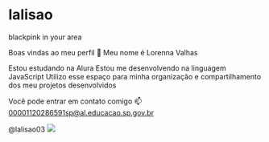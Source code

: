 # lalisao
blackpink in your area

Boas vindas ao meu perfil 💖
Meu nome é Lorenna Valhas

Estou estudando na Alura
Estou me desenvolvendo na linguagem JavaScript
Utilizo esse espaço para minha organização e compartilhamento dos meu projetos desenvolvidos

Você pode entrar em contato comigo 📫
00001120286591sp@al.educacao.sp.gov.br

@lalisao03
![](https://www.google.com/url?sa=i&url=https%3A%2F%2Faminoapps.com%2Fc%2Flalisa_manobann%2Fpage%2Fblog%2Flisa-gifs-11-sprite%2FmoGm_PxVCkuBlGBGXrW3V7XVlqVLqDWGW1&psig=AOvVaw3LSQVmap705Q4J0M4kzudh&ust=1722436927325000&source=images&cd=vfe&opi=89978449&ved=0CA4QjRxqFwoTCKjr_dz_zocDFQAAAAAdAAAAABAE)
